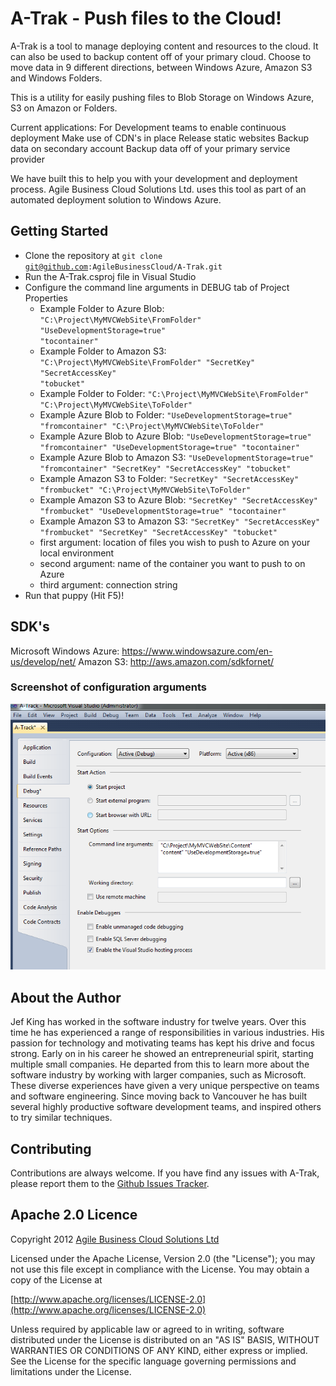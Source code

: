# A-Trak - Push files to the Cloud!
A-Trak is a tool to manage deploying content and resources to the cloud. It can also be used to backup content off of your primary cloud.
Choose to move data in 9 different directions, between Windows Azure, Amazon S3 and Windows Folders.

This is a utility for easily pushing files to Blob Storage on Windows Azure, S3 on Amazon or Folders.

Current applications:
For Development teams to enable continuous deployment
Make use of CDN's in place
Release static websites
Backup data on secondary account
Backup data off of your primary service provider

We have built this to help you with your development and deployment process. Agile Business Cloud Solutions Ltd. uses this tool as part of an automated deployment solution to Windows Azure.


## Getting Started

* Clone the repository at <code>git clone git@github.com:AgileBusinessCloud/A-Trak.git</code>
* Run the A-Trak.csproj file in Visual Studio
* Configure the command line arguments in DEBUG tab of Project Properties
  * Example Folder to Azure Blob: <code>"C:\Project\MyMVCWebSite\FromFolder" "UseDevelopmentStorage=true" "tocontainer"</code>
  * Example Folder to Amazon S3: <code>"C:\Project\MyMVCWebSite\FromFolder" "SecretKey" "SecretAccessKey" "tobucket"</code>
  * Example Folder to Folder: <code>"C:\Project\MyMVCWebSite\FromFolder" "C:\Project\MyMVCWebSite\ToFolder"</code>
  * Example Azure Blob to Folder: <code>"UseDevelopmentStorage=true" "fromcontainer" "C:\Project\MyMVCWebSite\ToFolder"</code>
  * Example Azure Blob to Azure Blob: <code>"UseDevelopmentStorage=true" "fromcontainer" "UseDevelopmentStorage=true" "tocontainer"</code>
  * Example Azure Blob to Amazon S3: <code>"UseDevelopmentStorage=true" "fromcontainer" "SecretKey" "SecretAccessKey" "tobucket"</code>
  * Example Amazon S3 to Folder: <code>"SecretKey" "SecretAccessKey" "frombucket" "C:\Project\MyMVCWebSite\ToFolder"</code>
  * Example Amazon S3 to Azure Blob: <code>"SecretKey" "SecretAccessKey" "frombucket"  "UseDevelopmentStorage=true" "tocontainer"</code>
  * Example Amazon S3 to Amazon S3: <code>"SecretKey" "SecretAccessKey" "frombucket" "SecretKey" "SecretAccessKey" "tobucket"</code>
  * first argument: location of files you wish to push to Azure on your local environment
  * second argument: name of the container you want to push to on Azure
  * third argument: connection string
* Run that puppy (Hit F5)!

## SDK's
Microsoft Windows Azure: https://www.windowsazure.com/en-us/develop/net/
Amazon S3: http://aws.amazon.com/sdkfornet/

### Screenshot of configuration arguments

![A-Trak Configuration](https://github.com/AgileBusinessCloud/A-Trak/raw/master/Config.PNG)

## About the Author

Jef King has worked in the software industry for twelve years. Over this time he has experienced a range of responsibilities in various industries. His passion for technology and motivating teams has kept his drive and focus strong. Early on in his career he showed an entrepreneurial spirit, starting multiple small companies. He departed from this to learn more about the software industry by working with larger companies, such as Microsoft. These diverse experiences have given a very unique perspective on teams and software engineering. Since moving back to Vancouver he has built several highly productive software development teams, and inspired others to try similar techniques.

## Contributing

Contributions are always welcome. If you have find any issues with A-Trak, please report them to the [Github Issues Tracker](https://github.com/AgileBusinessCloud/A-Trak/issues?sort=created&direction=desc&state=open).

## Apache 2.0 Licence

Copyright 2012 [Agile Business Cloud Solutions Ltd](http://www.agilebusinesscloud.com)

Licensed under the Apache License, Version 2.0 (the "License"); you may not use this file except in compliance with the License. You may obtain a copy of the License at

[http://www.apache.org/licenses/LICENSE-2.0](http://www.apache.org/licenses/LICENSE-2.0)

Unless required by applicable law or agreed to in writing, software distributed under the License is distributed on an "AS IS" BASIS, WITHOUT WARRANTIES OR CONDITIONS OF ANY KIND, either express or implied. See the License for the specific language governing permissions and limitations under the License.
